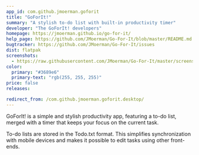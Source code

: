 ```yaml
---
app_id: com.github.jmoerman.goforit
title: "GoForIt!"
summary: "A stylish to-do list with built-in productivity timer"
developer: "The GoForIt! developers"
homepage: https://jmoerman.github.io/go-for-it/
help_page: https://github.com/JMoerman/Go-For-It/blob/master/README.md
bugtracker: https://github.com/JMoerman/Go-For-It/issues
dist: flatpak
screenshots:
  - https://raw.githubusercontent.com/JMoerman/Go-For-It/master/screenshot.png
color:
  primary: "#3689e6"
  primary-text: "rgb(255, 255, 255)"
price: false
releases:

redirect_from: /com.github.jmoerman.goforit.desktop/
---
```


<p>GoForIt! is a simple and stylish productivity app, featuring a to-do list, merged with a timer that keeps your focus on the current task.</p>
<p>To-do lists are stored in the Todo.txt format. This simplifies synchronization with mobile devices and makes it possible to edit tasks using other front-ends.</p>